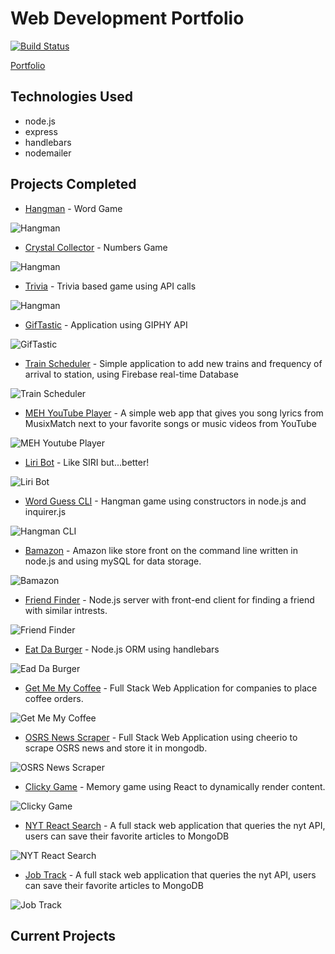 # Web Development Portfolio

[![Build Status](https://travis-ci.com/DefiledSpec/express-portfolio.svg?branch=master)](https://travis-ci.com/DefiledSpec/express-portfolio)

[Portfolio](https://defiledspec.herokuapp.com/)

## Technologies Used

* node.js
* express
* handlebars
* nodemailer

## Projects Completed

* [Hangman](http://defiledspec.github.io/Word-Game-Hangman) - Word Game

![Hangman](./public/assets/img/web-hangman.png)

* [Crystal Collector](https://defiledspec.github.io/Crystal-Collector) - Numbers Game

![Hangman](./public/assets/img/crystal-collector.png)

* [Trivia](https://defiledspec.github.io/Trivia-Game) - Trivia based game using API calls

![Hangman](./public/assets/img/trivia.png)

* [GifTastic](https://defiledspec.github.io/GifTastic) - Application using GIPHY API

![GifTastic](./public/assets/img/giftastic.png)

* [Train Scheduler](https://defiledspec.github.io/Train-Scheduler) - Simple application to add new trains and frequency of arrival to station, using Firebase real-time Database

![Train Scheduler](./public/assets/img/train.png)

* [MEH YouTube Player](https://gustbrad.github.io/mehyoutubeplayer) - A simple web app that gives you song lyrics from MusixMatch next to your favorite songs or music videos from YouTube

![MEH Youtube Player](./public/assets/img/mehyt.png)

* [Liri Bot](https://github.com/DefiledSpec/liri-bot) - Like SIRI but...better!

![Liri Bot](./public/assets/img/liri.png)

* [Word Guess CLI](https://github.com/DefiledSpec/word-guess-cli) - Hangman game using constructors in node.js and inquirer.js

![Hangman CLI](./public/assets/img/hangman-cli.png)

* [Bamazon](https://github.com/DefiledSpec/bamazon-cli) - Amazon like store front on the command line written in node.js and using mySQL for data storage.

![Bamazon](./public/assets/img/bamazon.png)

* [Friend Finder](https://defiledspec-friend-finder.herokuapp.com) - Node.js server with front-end client for finding a friend with similar intrests.

![Friend Finder](./public/assets/img/friend-finder.png)

* [Eat Da Burger](https://ds-eat-da-burger.herokuapp.com/) - Node.js ORM using handlebars

![Ead Da Burger](./public/assets/img/eat-da-burger.png)

* [Get Me My Coffee](https://getmemycoffee.herokuapp.com/) - Full Stack Web Application for companies to place coffee orders.

![Get Me My Coffee](./public/assets/img/get-me-my-coffee.png)

* [OSRS News Scraper](https://osrs-news-scraper.herokuapp.com/) - Full Stack Web Application using cheerio to scrape OSRS news and store it in mongodb.

![OSRS News Scraper](./public/assets/img/osrs-news-scraper.jpg)

* [Clicky Game](https://ds-clicky-game.herokuapp.com) - Memory game using React to dynamically render content.

![Clicky Game](./public/assets/img/clicky-game.jpg)

* [NYT React Search](https://github.com/DefiledSpec/nyt-react-search) - A full stack web application that queries the nyt API, users can save their favorite articles to MongoDB

![NYT React Search](./public/assets/img/nyt-react-search.png)

* [Job Track](https://github.com/EGartland/JobTrack) - A full stack web application that queries the nyt API, users can save their favorite articles to MongoDB

![Job Track](./public/assets/img/jobTrack.png)

## Current Projects
